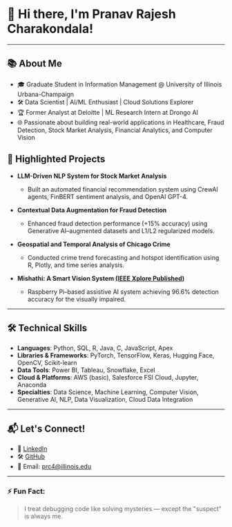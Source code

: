 # 👋 Hi there, I'm Pranav Rajesh Charakondala!

---

## 📚 About Me

- 🎓 Graduate Student in Information Management @ University of Illinois Urbana-Champaign
- 🛠️ Data Scientist | AI/ML Enthusiast | Cloud Solutions Explorer
- 🏆 Former Analyst at Deloitte | ML Research Intern at Drongo AI
- 🌐 Passionate about building real-world applications in Healthcare, Fraud Detection, Stock Market Analysis, Financial Analytics, and Computer Vision


## 🧠 Highlighted Projects

- **LLM-Driven NLP System for Stock Market Analysis**
  - Built an automated financial recommendation system using CrewAI agents, FinBERT sentiment analysis, and OpenAI GPT-4.

- **Contextual Data Augmentation for Fraud Detection**
  - Enhanced fraud detection performance (+15% accuracy) using Generative AI–augmented datasets and L1/L2 regularized models.

- **Geospatial and Temporal Analysis of Chicago Crime**
  - Conducted crime trend forecasting and hotspot identification using R, Plotly, and time series analysis.

- **Mishathi: A Smart Vision System [(IEEE Xplore Published)](https://ieeexplore.ieee.org/document/9754032)**
  - Raspberry Pi–based assistive AI system achieving 96.6% detection accuracy for the visually impaired.

---

## 🛠️ Technical Skills

- **Languages**: Python, SQL, R, Java, C, JavaScript, Apex
- **Libraries & Frameworks**: PyTorch, TensorFlow, Keras, Hugging Face, OpenCV, Scikit-learn
- **Data Tools**: Power BI, Tableau, Snowflake, Excel
- **Cloud & Platforms**: AWS (basic), Salesforce FSI Cloud, Jupyter, Anaconda
- **Specialties**: Data Science, Machine Learning, Computer Vision, Generative AI, NLP, Data Visualization, Cloud Data Integration

---


## 📬 Let's Connect!

- 🔗 [LinkedIn](https://www.linkedin.com/in/pranav-c-r-852752202/)
- 🛠️ [GitHub](https://github.com/PranavCR01)
- 📧 Email: prc4@illinois.edu

---

### ⚡ Fun Fact:
> I treat debugging code like solving mysteries — except the "suspect" is always me.


